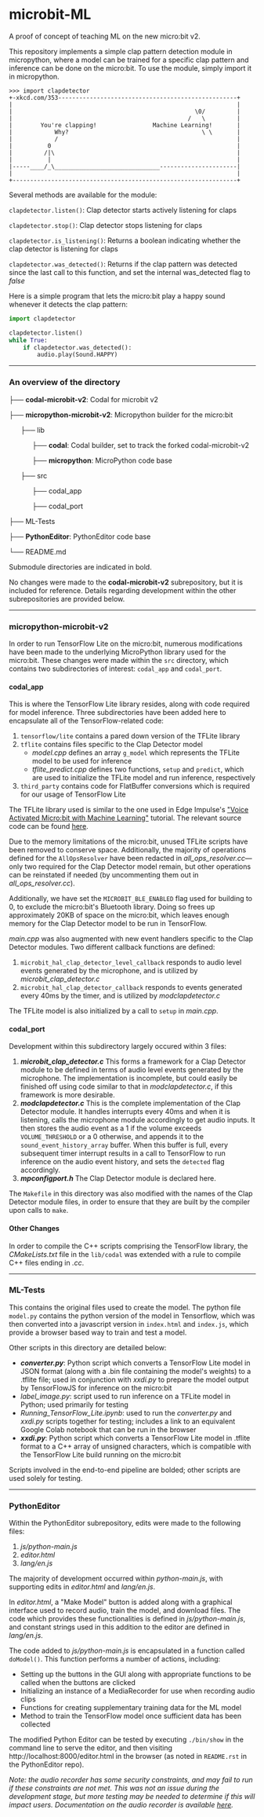 # microbit-ML
A proof of concept of teaching ML on the new micro:bit v2. 

This repository implements a simple clap pattern detection module in micropython, where a model can be trained for a specific clap pattern and inference can be done on the micro:bit. To use the module, simply import it in micropython.

```
>>> import clapdetector
+-xkcd.com/353---------------------------------------------------+
|                                                                |
|                                                    \0/         |
|                                                  /   \         |
|        You're clapping!                Machine Learning!       |
|            Why?                                      \ \       |
|            /                                                   |
|          0                                                     |
|         /|\                                                    |
|          |                                                     |
|-----____/_\______________________________----------------------|
|                                                                |
+----------------------------------------------------------------+
```
Several methods are available for the module:

`clapdetector.listen()`: Clap detector starts actively listening for claps

`clapdetector.stop()`: Clap detector stops listening for claps

`clapdetector.is_listening()`: Returns a boolean indicating whether the clap detector is listening for claps

`clapdetector.was_detected()`: Returns if the clap pattern was detected since the last call to this function, and set the internal was_detected flag to *false*

Here is a simple program that lets the micro:bit play a happy sound whenever it detects the clap pattern:

```python
import clapdetector

clapdetector.listen()
while True:
    if clapdetector.was_detected():
        audio.play(Sound.HAPPY)
```

---

### An overview of the directory

├── **codal-microbit-v2**: Codal for microbit v2

├── **micropython-microbit-v2**: Micropython builder for the micro:bit

&nbsp;&nbsp;&nbsp;&nbsp;&nbsp;&nbsp;├── lib

&nbsp;&nbsp;&nbsp;&nbsp;&nbsp;&nbsp;&nbsp;&nbsp;&nbsp;&nbsp;&nbsp;&nbsp;├── **codal**: Codal builder, set to track the forked codal-microbit-v2

&nbsp;&nbsp;&nbsp;&nbsp;&nbsp;&nbsp;&nbsp;&nbsp;&nbsp;&nbsp;&nbsp;&nbsp;├── **micropython**: MicroPython code base

&nbsp;&nbsp;&nbsp;&nbsp;&nbsp;&nbsp;├── src

&nbsp;&nbsp;&nbsp;&nbsp;&nbsp;&nbsp;&nbsp;&nbsp;&nbsp;&nbsp;&nbsp;&nbsp;├── codal_app

&nbsp;&nbsp;&nbsp;&nbsp;&nbsp;&nbsp;&nbsp;&nbsp;&nbsp;&nbsp;&nbsp;&nbsp;├── codal_port

├── ML-Tests

├── **PythonEditor**: PythonEditor code base

└── README.md

Submodule directories are indicated in bold.

No changes were made to the **codal-microbit-v2** subrepository, but it is included for reference. Details regarding development within the other subrepositories are provided below.

---

### micropython-microbit-v2

In order to run TensorFlow Lite on the micro:bit, numerous modifications have been made to the underlying MicroPython library used for the micro:bit. These changes were made within the `src` directory, which contains two  subdirectories of interest: `codal_app` and `codal_port`.

#### codal_app

This is where the TensorFlow Lite library resides, along with code required for model inference. Three subdirectories have been added here to encapsulate all of the TensorFlow-related code:
1. `tensorflow/lite` contains a pared down version of the TFLite library
2. `tflite` contains files specific to the Clap Detector model
	* *model.cpp* defines an array `g_model` which represents the TFLite model to be used for inference
	* *tflite_predict.cpp* defines two functions, `setup` and `predict`, which are used to initialize the TFLite model and run inference, respectively
3. `third_party` contains code for FlatBuffer conversions which is required for our usage of TensorFlow Lite

The TFLite library used is similar to the one used in Edge Impulse's ["Voice Activated Micro:bit with Machine Learning"](https://www.edgeimpulse.com/blog/voice-activated-microbit) tutorial. The relevant source code can be found [here](https://github.com/edgeimpulse/voice-activated-microbit/tree/master/source/edge-impulse-sdk).

Due to the memory limitations of the micro:bit, unused TFLite scripts have been removed to conserve space. Additionally, the majority of operations defined for the `AllOpsResolver` have been redacted in *all_ops_resolver.cc*—only two required for the Clap Detector model remain, but other operations can be reinstated if needed (by uncommenting them out in *all_ops_resolver.cc*).

Additionally, we have set the `MICROBIT_BLE_ENABLED` flag used for building to 0, to exclude the micro:bit's Bluetooth library. Doing so frees up approximately 20KB of space on the micro:bit, which leaves enough memory for the Clap Detector model to be run in TensorFlow.

*main.cpp* was also augmented with new event handlers specific to the Clap Detector modules. Two different callback functions are defined:
1. `microbit_hal_clap_detector_level_callback` responds to audio level events generated by the microphone, and is utilized by *microbit_clap_detector.c*
2. `microbit_hal_clap_detector_callback` responds to events generated every 40ms by the timer, and is utilized by *modclapdetector.c*

The TFLite model is also initialized by a call to `setup` in *main.cpp*.

#### codal_port

Development within this subdirectory largely occured within 3 files:

1. ***microbit_clap_detector.c***
	This forms a framework for a Clap Detector module to be defined in terms of audio level events generated by the microphone. The implementation is incomplete, but could easily be finished off using code similar to that in *modclapdetector.c*, if this framework is more desirable.
2. ***modclapdetector.c***
	This is the complete implementation of the Clap Detector module. It handles interrupts every 40ms and when it is listening, calls the microphone module accordingly to get audio inputs. It then stores the audio event as a 1 if the volume exceeds `VOLUME_THRESHOLD` or a 0 otherwise, and appends it to the `sound_event_history_array` buffer. When this buffer is full, every subsequent timer interrupt results in a call to TensorFlow to run inference on the audio event history, and sets the `detected` flag accordingly.
3. ***mpconfigport.h***
	The Clap Detector module is declared here.

The `Makefile` in this directory was also modified with the names of the Clap Detector module files, in order to ensure that they are built by the compiler upon calls to `make`.

#### Other Changes

In order to compile the C++ scripts comprising the TensorFlow library, the *CMakeLists.txt* file in the `lib/codal` was extended with a rule to compile C++ files ending in *.cc*.

---

### ML-Tests

This contains the original files used to create the model. The python file `model.py` contains the python version of the model in Tensorflow, which was then converted into a javascript version in `index.html` and `index.js`, which provide a browser based way to train and test a model.

Other scripts in this directory are detailed below:
* ***converter.py***: Python script which converts a TensorFlow Lite model in JSON format (along with a .bin file containing the model's weights) to a .tflite file; used in conjunction with *xxdi.py* to prepare the model output by TensorFlowJS for inference on the micro:bit
* *label_image.py*: script used to run inference on a TFLite model in Python; used primarily for testing
* *Running_TensorFlow_Lite.ipynb*: used to run the *converter.py* and *xxdi.py* scripts together for testing; includes a link to an equivalent Google Colab notebook that can be run in the browser
* ***xxdi.py***: Python script which converts a TensorFlow Lite model in .tflite format to a C++ array of unsigned characters, which is compatible with the TensorFlow Lite build running on the micro:bit

Scripts involved in the end-to-end pipeline are bolded; other scripts are used solely for testing.

---

### PythonEditor

Within the PythonEditor subrepository, edits were made to the following files:

1. *js/python-main.js*
2. *editor.html*
3. *lang/en.js*

The majority of development occurred within *python-main.js*, with supporting edits in *editor.html* and *lang/en.js*.

In *editor.html*, a "Make Model" button is added along with a graphical interface used to record audio, train the model, and download files. The code which provides these functionalities is defined in *js/python-main.js*, and constant strings used in this addition to the editor are defined in *lang/en.js*.

The code added to *js/python-main.js* is encapsulated in a function called `doModel()`. This function performs a number of actions, including:

* Setting up the buttons in the GUI along with appropriate functions to be called when the buttons are clicked
* Initializing an instance of a MediaRecorder for use when recording audio clips
* Functions for creating supplementary training data for the ML model
* Method to train the TensorFlow model once sufficient data has been collected

The modified Python Editor can be tested by executing `./bin/show` in the command line to serve the editor, and then visiting http://localhost:8000/editor.html in the browser (as noted in `README.rst` in the PythonEditor repo).

*Note: the audio recorder has some security constraints, and may fail to run if these constraints are not met. This was not an issue during the development stage, but more testing may be needed to determine if this will impact users. Documentation on the audio recorder is available [here](https://developer.mozilla.org/en-US/docs/Web/API/MediaDevices/getUserMedia#security).*